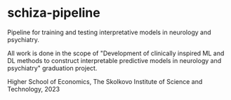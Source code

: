 # schiza-pipeline
Pipeline for training and testing interpretative models in neurology and psychiatry.

All work is done in the scope of "Development of clinically inspired ML and DL methods to construct interpretable predictive models in neurology and psychiatry" graduation project.


Higher School of Economics, The Skolkovo Institute of Science and Technology, 2023
